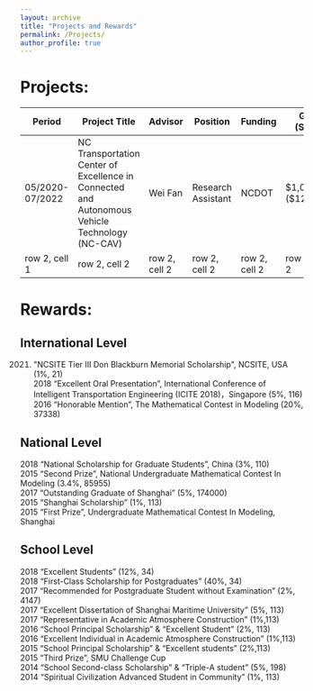 ```yaml
---
layout: archive
title: "Projects and Rewards"
permalink: /Projects/
author_profile: true
---
```


# Projects:

<table style="width:100%; font-size:16px;">
   <thead>
    <tr>
        <th width="10%">Period</th>
        <th width="40%">Project Title</th>
        <th width="10%">Advisor</th>
        <th width="10%">Position </th>
        <th width="10%">Funding </th>
        <th width="10%">Grant (Share)</th>
        <th width="10%">Remarks </th>
    </tr>
   </thead>
<tbody>
    <tr>
        <td>05/2020-07/2022</td>
        <td>NC Transportation Center of Excellence in Connected and Autonomous Vehicle Technology (NC-CAV)</td>
        <td>Wei Fan </td>
        <td>Research Assistant</td>
        <td>NCDOT </td>
        <td>$1,000,000 ($124,547) </td>
        <td><a href="https://online.fliphtml5.com/jkjxu/hgpn/?1615675920316#p=14">Spotlight</a></td>
    </tr>
      <tr>
        <td>row 2, cell 1</td>
        <td>row 2, cell 2</td>
        <td>row 2, cell 2</td>
        <td>row 2, cell 2</td>
        <td>row 2, cell 2</td>
         <td>row 2, cell 2</td>
        <td>row 2, cell 2</td>
    </tr>
        
</tbody>
</table>     

# Rewards:

## International Level
2021. "NCSITE Tier III Don Blackburn Memorial Scholarship", NCSITE, USA (1%, 21)  
2018 “Excellent Oral Presentation”, International Conference of Intelligent Transportation Engineering (ICITE 2018)，Singapore (5%, 116)  
2016 “Honorable Mention”, The Mathematical Contest in Modeling (20%, 37338)  

## National Level
2018 “National Scholarship for Graduate Students”, China (3%, 110)  
2015 “Second Prize”, National Undergraduate Mathematical Contest In Modeling (3.4%, 85955)  
2017 “Outstanding Graduate of Shanghai” (5%, 174000)  
2015 “Shanghai Scholarship” (1%, 113)  
2015 “First Prize”, Undergraduate Mathematical Contest In Modeling, Shanghai  

## School Level
2018 “Excellent Students” (12%, 34)  
2018 “First-Class Scholarship for Postgraduates” (40%, 34)  
2017 “Recommended for Postgraduate Student without Examination” (2%, 4147)  
2017 “Excellent Dissertation of Shanghai Maritime University” (5%, 113)  
2017 “Representative in Academic Atmosphere Construction” (1%,113)  
2016 “School Principal Scholarship” & “Excellent Student” (2%, 113)  
2016 “Excellent Individual in Academic Atmosphere Construction” (1%,113)  
2015 “School Principal Scholarship” & “Excellent students” (2%,113)  
2015 “Third Prize”, SMU Challenge Cup  
2014 “School Second-class Scholarship” & “Triple-A student” (5%, 198)  
2014 “Spiritual Civilization Advanced Student in Community” (1%, 113)  


<!--
This page is still under developing,
please neglect the following content
{% include base_path %}


{% for post in site.portfolio %}
  {% include archive-single.html %}
{% endfor %}

-->
